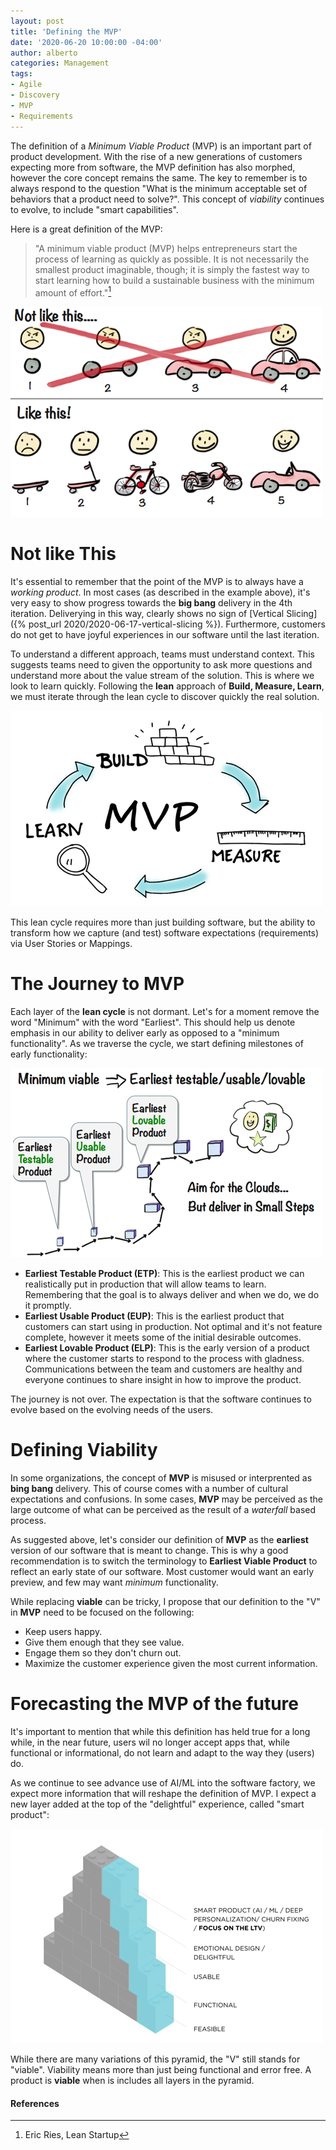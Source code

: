 ```yaml
---
layout: post
title: 'Defining the MVP'
date: '2020-06-20 10:00:00 -04:00'
author: alberto
categories: Management
tags:
- Agile
- Discovery
- MVP
- Requirements
---
```


The definition of a _Minimum Viable Product_ (MVP) is an important part of product development. With the rise of a new generations of customers expecting more from software, the MVP definition has also morphed, however the core concept remains the same. The key to remember is to always respond to the question "What is the minimum acceptable set of behaviors that a product need to solve?". This concept of _viability_ continues to evolve, to include "smart capabilities".

Here is a great definition of the MVP:

> "A minimum viable product (MVP) helps entrepreneurs start the process of learning as quickly as possible. It is not necessarily the smallest product imaginable, though; it is simply the fastest way to start learning how to build a sustainable business with the minimum amount of effort."[^1]

![MVP Journey](/assets/img/2020/making-sense-of-mvp.png#imageInPost "The Journey to MVP")

# Not like This
It's essential to remember that the point of the MVP is to always have a _working product_. In most cases (as described in the example above), it's very easy to show progress towards the **big bang** delivery in the 4th iteration. Deliverying in this way, clearly shows no sign of [Vertical Slicing]({% post_url 2020/2020-06-17-vertical-slicing %}). Furthermore, customers do not get to have joyful experiences in our software until the last iteration.

To understand a different approach, teams must understand context. This suggests teams need to given the opportunity to ask more questions and understand more about the value stream of the solution. This is where we look to learn quickly. Following the **lean** approach of **Build, Measure, Learn**, we must iterate through the lean cycle to discover quickly the real solution.

![The MVP cycle](/assets/img/2020/mvp-cycle.png#imageInPost "The MVP cycle")

This lean cycle requires more than just building software, but the ability to transform how we capture (and test) software expectations (requirements) via User Stories or Mappings.

# The Journey to MVP
Each layer of the **lean cycle** is not dormant. Let's for a moment remove the word "Minimum" with the word "Earliest". This should help us denote emphasis in our ability to deliver early as opposed to a "minimum functionality". As we traverse the cycle, we start defining milestones of early functionality:

![MVP Journey](/assets/img/2020/mvp-journey.png#imageInPost "The Journey to MVP")

* **Earliest Testable Product (ETP)**: This is the earliest product we can realistically put in production that will allow teams to learn. Remembering that the goal is to always deliver and when we do, we do it promptly.
* **Earliest Usable Product (EUP)**: This is the earliest product that customers can start using in production. Not optimal and it's not feature complete, however it meets some of the initial desirable outcomes.
* **Earliest Lovable Product (ELP)**: This is the early version of a product where the customer starts to respond to the process with gladness. Communications between the team and customers are healthy and everyone continues to share insight in how to improve the product.

The journey is not over. The expectation is that the software continues to evolve based on the evolving needs of the users.

# Defining Viability
In some organizations, the concept of **MVP** is misused or interprented as **bing bang** delivery. This of course comes with a number of cultural expectations and confusions. In some cases, **MVP** may be perceived as the large outcome of what can be perceived as the result of a _waterfall_ based process.

As suggested above, let's consider our definition of **MVP** as the **earliest** version of our software that is meant to change. This is why a good recommendation is to switch the terminology to **Earliest Viable Product** to reflect an early state of our software. Most customer would want an early preview, and few may want _minimum_ functionality.

While replacing **viable** can be tricky, I propose that our definition to the "V" in **MVP** need to be focused on the following:
* Keep users happy.
* Give them enough that they see value.
* Engage them so they don't churn out.
* Maximize the customer experience given the most current information.

# Forecasting the MVP of the future
It's important to mention that while this definition has held true for a long while, in the near future, users wil no longer accept apps that, while functional or informational, do not learn and adapt to the way they (users) do.

As we continue to see advance use of AI/ML into the software factory, we expect more information that will reshape the definition of MVP. I expect a new layer added at the top of the "delightful" experience, called "smart product":

![Evolving MVP](/assets/img/2020/evolving-mvp.png#imageInPost "Evolving MVP")

While there are many variations of this pyramid, the "V" still stands for "viable". Viability means more than just being functional and error free. A product is __viable__ when is includes all layers in the pyramid.

#### References
[^1]: Eric Ries, Lean Startup

